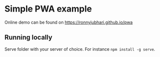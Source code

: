 # Simple PWA example

Online demo can be found on https://ronnyjubhari.github.io/pwa

## Running locally

Serve folder with your server of choice. For instance `npm install -g serve`.
